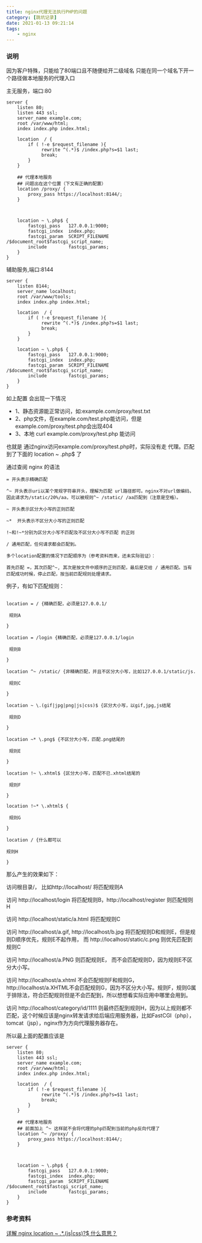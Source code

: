 ```yaml
---
title: nginx代理无法执行PHP的问题
category: [跳坑记录]
date: 2021-01-13 09:21:14
tags: 
    - nginx
---
```



### 说明
因为客户特殊，只能给了80端口且不随便给开二级域名
只能在同一个域名下开一个路径做本地服务的代理入口

主无服务，端口:80
```
server {
    listen 80;
    listen 443 ssl;
    server_name example.com;
    root /var/www/html;
    index index.php index.html;

    location  / {
        if ( !-e $request_filename ){
             rewrite ^(.*)$ /index.php?s=$1 last;
             break;
        }
    }

    ## 代理本地服务
    ## 问题出在这个位置（下文有正确的配置）
    location /proxy/ {  
        proxy_pass https://localhost:8144/;
    }   
    
    
    
    location ~ \.php$ {
        fastcgi_pass   127.0.0.1:9000;
        fastcgi_index  index.php;
        fastcgi_param  SCRIPT_FILENAME  /$document_root$fastcgi_script_name;
        include        fastcgi_params;
    }
}
```
辅助服务,端口:8144
```
server {
    listen 8144;
    server_name localhost;
    root /var/www/tools;
    index index.php index.html;

    location  / {
        if ( !-e $request_filename ){
             rewrite ^(.*)$ /index.php?s=$1 last;
             break;
        }
    } 
    
    location ~ \.php$ {
        fastcgi_pass   127.0.0.1:9000;
        fastcgi_index  index.php;
        fastcgi_param  SCRIPT_FILENAME  /$document_root$fastcgi_script_name;
        include        fastcgi_params;
    }
}
```

如上配置
会出现一下情况
- 1、静态资源能正常访问，如:example.com/proxy/test.txt
- 2、php文件，在example.com/test.php能访问，但是example.com/proxy/test.php会出现404
- 3、本地 curl example.com/proxy/test.php 能访问

也就是 通过nginx访问example.com/proxy/test.php时，实际没有走 代理。匹配到了下面的 location ~ \.php$ 了

通过查阅 nginx 的语法
```
= 开头表示精确匹配

^~ 开头表示uri以某个常规字符串开头，理解为匹配 url路径即可。nginx不对url做编码，因此请求为/static/20%/aa，可以被规则^~ /static/ /aa匹配到（注意是空格）。

~ 开头表示区分大小写的正则匹配

~*  开头表示不区分大小写的正则匹配

!~和!~*分别为区分大小写不匹配及不区分大小写不匹配 的正则

/ 通用匹配，任何请求都会匹配到。

多个location配置的情况下匹配顺序为（参考资料而来，还未实际验证）：

首先匹配 =，其次匹配^~, 其次是按文件中顺序的正则匹配，最后是交给 / 通用匹配。当有匹配成功时候，停止匹配，按当前匹配规则处理请求。
```

例子，有如下匹配规则：

```

location = / {精确匹配，必须是127.0.0.1/

 规则A

}

location = /login {精确匹配，必须是127.0.0.1/login

 规则B

}

location ^~ /static/ {非精确匹配，并且不区分大小写，比如127.0.0.1/static/js.

 规则C

}

location ~ \.(gif|jpg|png|js|css)$ {区分大小写，以gif,jpg,js结尾

 规则D

}

location ~* \.png$ {不区分大小写，匹配.png结尾的

 规则E

}

location !~ \.xhtml$ {区分大小写，匹配不已.xhtml结尾的

 规则F

}

location !~* \.xhtml$ {

 规则G

}

location / {什么都可以

规则H

}
```
那么产生的效果如下：

访问根目录/， 比如http://localhost/ 将匹配规则A

访问 http://localhost/login 将匹配规则B，http://localhost/register 则匹配规则H

访问 http://localhost/static/a.html 将匹配规则C

访问 http://localhost/a.gif, http://localhost/b.jpg 将匹配规则D和规则E，但是规则D顺序优先，规则E不起作用， 而 http://localhost/static/c.png 则优先匹配到 规则C

访问 http://localhost/a.PNG 则匹配规则E， 而不会匹配规则D，因为规则E不区分大小写。

访问 http://localhost/a.xhtml 不会匹配规则F和规则G，http://localhost/a.XHTML不会匹配规则G，因为不区分大小写。规则F，规则G属于排除法，符合匹配规则但是不会匹配到，所以想想看实际应用中哪里会用到。

访问 http://localhost/category/id/1111 则最终匹配到规则H，因为以上规则都不匹配，这个时候应该是nginx转发请求给后端应用服务器，比如FastCGI（php），tomcat（jsp），nginx作为方向代理服务器存在。


所以最上面的配置应该是
```
server {
    listen 80;
    listen 443 ssl;
    server_name example.com;
    root /var/www/html;
    index index.php index.html;

    location  / {
        if ( !-e $request_filename ){
             rewrite ^(.*)$ /index.php?s=$1 last;
             break;
        }
    }

    ## 代理本地服务
    ## 前面加上 ^~ 这样就不会将代理的php匹配到当前的php反向代理了
    location ^~ /proxy/ {  
        proxy_pass https://localhost:8144/;
    }   
    
    
    
    location ~ \.php$ {
        fastcgi_pass   127.0.0.1:9000;
        fastcgi_index  index.php;
        fastcgi_param  SCRIPT_FILENAME  /$document_root$fastcgi_script_name;
        include        fastcgi_params;
    }
}
```

### 参考资料
[详解 nginx location ~ .*\.(js|css)?$ 什么意思？
](https://www.cnblogs.com/feiyuanxing/archive/2004/01/13/4668818.html)